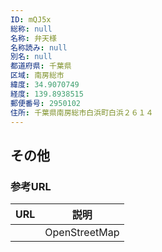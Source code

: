 ```yaml
---
ID: mQJ5x
総称: null
名称: 弁天様
名称読み: null
別名: null
都道府県: 千葉県
区域: 南房総市
緯度: 34.9070749
経度: 139.8938515
郵便番号: 2950102
住所: 千葉県南房総市白浜町白浜２６１４
---
```


## その他

### 参考URL

| URL | 説明          |
| --- | ------------- |
|     | OpenStreetMap |
